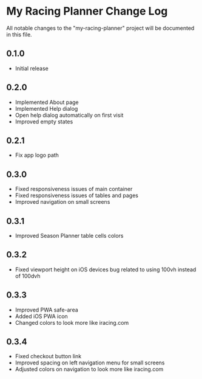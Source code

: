 # My Racing Planner Change Log

All notable changes to the "my-racing-planner" project will be documented in this file.

## 0.1.0

- Initial release

## 0.2.0

- Implemented About page
- Implemented Help dialog
- Open help dialog automatically on first visit
- Improved empty states

## 0.2.1

- Fix app logo path

## 0.3.0

- Fixed responsiveness issues of main container
- Fixed responsiveness issues of tables and pages
- Improved navigation on small screens

## 0.3.1

- Improved Season Planner table cells colors

## 0.3.2

- Fixed viewport height on iOS devices bug related to using 100vh instead of 100dvh

## 0.3.3

- Improved PWA safe-area
- Added iOS PWA icon
- Changed colors to look more like iracing.com

## 0.3.4

- Fixed checkout button link
- Improved spacing on left navigation menu for small screens
- Adjusted colors on navigation to look more like iracing.com
